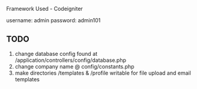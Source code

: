 Framework Used - Codeigniter

username: admin
password: admin101

TODO
-----------------------------------------
1. change database config found at /application/controllers/config/database.php
2. change company name @ config/constants.php
3. make directories /templates & /profile writable for file upload and email templates

